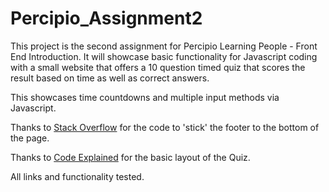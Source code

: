 # Percipio_Assignment2

This project is the second assignment for Percipio Learning People - Front End Introduction.
It will showcase basic functionality for Javascript coding with a small website that offers
a 10 question timed quiz that scores the result based on time as well as correct answers.

This showcases time countdowns and multiple input methods via Javascript.

Thanks to [Stack Overflow](https://stackoverflow.com/questions/15976245/how-to-stick-footer-element-at-the-bottom-of-the-page-html5-and-css3) for the code to 'stick' the footer to the bottom of the page.

Thanks to [Code Explained](https://www.codeexplained.dev) for the basic layout of the Quiz.

All links and functionality tested.
